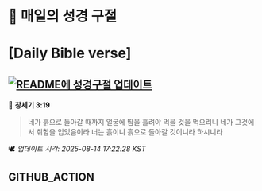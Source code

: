 # 🙏 매일의 성경 구절
# [Daily Bible verse]
## [![README에 성경구절 업데이트](https://github.com/DONGSUKA/first_test/actions/workflows/update-readme-bible.yml/badge.svg)](https://github.com/DONGSUKA/first_test/actions/workflows/update-readme-bible.yml)
<!-- START_BIBLE_VERSE -->
📖 **창세기 3:19**
> 네가 흙으로 돌아갈 때까지 얼굴에 땀을 흘려야 먹을 것을 먹으리니 네가 그것에서 취함을 입었음이라 너는 흙이니 흙으로 돌아갈 것이니라 하시니라

🕊️ _업데이트 시각: 2025-08-14 17:22:28 KST_
  <!-- END_BIBLE_VERSE -->
## GITHUB_ACTION

